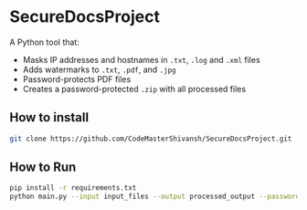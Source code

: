 # SecureDocsProject

A Python tool that:

- Masks IP addresses and hostnames in `.txt`, `.log` and `.xml` files
- Adds watermarks to `.txt`, `.pdf`, and `.jpg`
- Password-protects PDF files
- Creates a password-protected `.zip` with all processed files

## How to install

```bash
git clone https://github.com/CodeMasterShivansh/SecureDocsProject.git
```

## How to Run

```bash
pip install -r requirements.txt
python main.py --input input_files --output processed_output --password secret123
```

